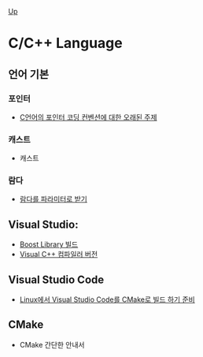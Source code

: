 [Up](../index.md)

# C/C++ Language

## 언어 기본

### 포인터

- [C언어의 포인터 코딩 컨벤션에 대한 오래된 주제](pointer_coding_convention.md)

### 캐스트

- 캐스트

### 람다

- [람다를 파라미터로 받기](paramter_for_lambda.md)

## Visual Studio:

- [Boost Library 빌드](visual_studio_build_boost_library.md)
- [Visual C++ 컴파일러 버전](visual_studio_cpp_compiler_versins.md)

## Visual Studio Code

- [Linux에서 Visual Studio Code를 CMake로 빌드 하기 준비](build_cmake_in_vscode_on_linux.md)

## CMake

- CMake 간단한 안내서